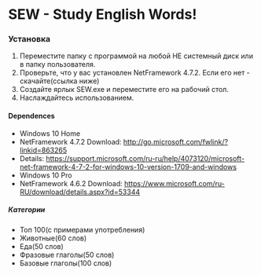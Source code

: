 # SEW - Study English Words!

### Установка
1. Переместите папку с программой на любой НЕ системный диск или в папку пользователя.
2. Проверьте, что у вас установлен NetFramework 4.7.2. Если его нет - скачайте(ссылка ниже)
3. Создайте ярлык SEW.exe и переместите его на рабочий стол.
4. Наслаждайтесь использованием.

#### Dependences
-  Windows 10 Home
- NetFramework 4.7.2 
Download: http://go.microsoft.com/fwlink/?linkid=863265
- Details: https://support.microsoft.com/ru-ru/help/4073120/microsoft-net-framework-4-7-2-for-windows-10-version-1709-and-windows
-  Windows 10 Pro
- NetFramework 4.6.2 Download: https://www.microsoft.com/ru-RU/download/details.aspx?id=53344


##### Категории
- Топ 100(с примерами употребления)
- Животные(60 слов)
- Еда(50 слов)
- Фразовые глаголы(50 слов)
- Базовые глаголы(100 слов)
